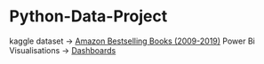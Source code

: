 # Python-Data-Project
kaggle dataset -> [Amazon Bestselling Books (2009-2019)](https://www.kaggle.com/datasets/sootersaalu/amazon-top-50-bestselling-books-2009-2019)
Power Bi Visualisations -> [Dashboards](https://app.powerbi.com/view?r=eyJrIjoiODNhZDA1MTQtODhiNy00YjA0LTkzMjktZmQ2MDEwNGQ0NjU1IiwidCI6IjZkMGM1MGI5LWFjOWYtNDYxNS04N2RlLTA1NjQ1MjM3Nzk4YyJ9)
